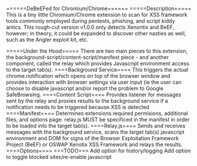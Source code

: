 ======DeBeEFed for Chromium/Chrome======
=====Description=====
This is a tiny little Chromium/Chrome extension to scan for XSS framework tools commonly employed during pentests, phishing, and script kiddy antics. This rough-cut version v1.0.0 only detects Xenontix and BeEF, however; in theory, it could be expanded to discover other nasties as well, such as the Angler exploit kit, etc.

=====Under the Hood=====
There are two main pieces to this extension, the background-script/content-script/manifest piece - and another component, called the relay which provides Javascript environment access to the target tab(s). 
====Background Service====
This triggers the actual chrome.notification which opens on top of the browser window and provides interaction with browser settings via user input (ie the user can choose to disable javascript and/or report the problem to Google SafeBrowsing.
====Content Script====
Provides listener for messages sent by the relay and proxies results to the background service if a notification needs to be triggered because XSS is detected
====Manifest====
Determines extensions required permisions, additional files, and options page. relay.js MUST be specificed in the manifest in order to be loaded into the target tab(s).
====Relay.js====
Sends and receives messages with the background service, scans the target tab(s) javascript environment and DOM for signs of the Browser Exploitation Framework Project (BeEF) or OSWAP Xenotix XSS Framework and relays the results.
====Options====
===TODO===
Add option for history/logging
Add option to toggle blocked sites/re-enable javascript


